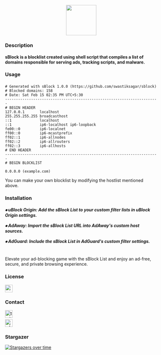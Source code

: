 <div align="middle">
<img height="100" src= https://i.postimg.cc/CL75B57B/download.jpg" />
</div>
<div align="left"> <h3>Description</h3></div>
<h4><p align="left">sBlock is a blocklist created using shell script that compiles a list of domains responsible for serving ads, tracking scripts, and malware.</p></h4>
<div align="left"> <h3>Usage</h3></div>

### 
    
```
# Generated with sBlock 1.0.0 (https://github.com/swastiksagar/sblock)
# Blocked domains: 158
# Date: Sat Feb 15 02:35 PM UTC+5:30
-----------------------------------------------------------------------
# BEGIN HEADER
127.0.0.1       localhost 
255.255.255.255 broadcasthost
::1             localhost 
::1             ip6-localhost ip6-loopback
fe00::0         ip6-localnet
ff00::0         ip6-mcastprefix
ff02::1         ip6-allnodes
ff02::2         ip6-allrouters
ff02::3         ip6-allhosts
# END HEADER
-----------------------------------------------------------------------
# BEGIN BLOCKLIST

0.0.0.0 (example.com)
```
You can make your own blocklist by modifying the hostlist mentioned above.
###
<div align="left">
  <div align="left"> <h3>Installation</h3></div>
  <h5>
  ⦁ uBlock Origin: Add the sBlock List to your custom filter lists in uBlock Origin settings.<br><br>
  ⦁ AdAway: Import the sBlock List URL into AdAway's custom host sources.<br><br>
  ⦁ AdGuard: Include the sBlock List in AdGuard's custom filter settings.<br><br>
  </h5>
  Elevate your ad-blocking game with the sBlock List and enjoy an ad-free, secure, and private browsing experience.
  </div>
<div align="left"> <h3>License</h3></div>
<a href="https://mit-license.org/" target="blank">
<div align="left">
 <img height="25px" src="https://ziadoua.github.io/m3-Markdown-Badges/badges/LicenceMIT/licencemit1.svg">

</div></a>
<div align=""><h3>Contact</h3></div>
<a href="https://twitter.com/swastiksagarr" target="blank">
<div align="left">
<img height="25px" src="https://ziadoua.github.io/m3-Markdown-Badges/badges/Twitter/twitter2.svg"?&style=for-the-badge&logo=twitter&logoColor=white alt=twitter style="margin-bottom: 5px;" />
<a href="https://wa.me/+919304966736" target="blank"> 
<div align="">
<img height="25px" src="https://ziadoua.github.io/m3-Markdown-Badges/badges/WhatsApp/whatsapp2.svg"?&style=for-the-badge&logo=whatsapp&logoColor=white alt=whatsappstyle="margin-bottom: 5px;" />   
  </div></a>
<div align="left"> <h3>Stargazer</h3></div>

[![Stargazers over time](https://starchart.cc/swastiksagar/sblock.svg?variant=adaptive)](https://starchart.cc/swastiksagar/sblock)

